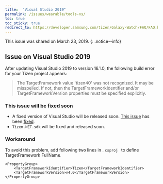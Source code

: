 ```yaml
---
title:  "Visual Studio 2019"
permalink: /issues/wearable/tools-vs/
toc: true
toc_sticky: true
redirect_to: https://developer.samsung.com/tizen/Galaxy-Watch/FAQ/FAQ.html
---
```


This issue was shared on March 23, 2019.
{: .notice--info}

## Issue on Visual Studio 2019
After updating Visual Studio 2019 to version 16.1.0, the following build error for your Tizen project appears:

> The TargetFramework value 'tizen40' was not recognized. It may be misspelled. If not, then the TargetFrameworkIdentifier and/or TargetFrameworkVersion properties must be specified explicitly.

### This issue will be fixed soon
- A fixed version of Visual Studio will be released soon.
[This issue](https://github.com/dotnet/project-system/issues/4854) has been [fixed](https://github.com/dotnet/project-system/pull/4859).
- `Tizen.NET.sdk` will be fixed and released soon.

### Workaround
To avoid this problem, add following two lines in . `csproj ` to define TargetFramework FullName.
```
<PropertyGroup>
    <TargetFrameworkIdentifier>Tizen</TargetFrameworkIdentifier>
    <TargetFrameworkVersion>v4.0</TargetFrameworkVersion>
</PropertyGroup>
```
